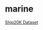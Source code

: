 # marine                                           
[Ship20K Dataset](https://dlmueducn-my.sharepoint.com/:u:/g/personal/yanpengqu_dlmu_edu_cn/EfSNCF_cWZJMqvdWhP86zuQBdyB_C_bQwBntuPfVPv4fvw?e=snVcok)                                    
